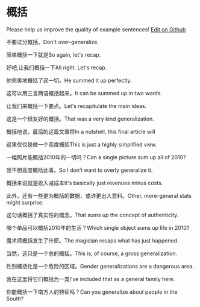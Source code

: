 # 概括

Please help us improve the quality of example sentences! [Edit on Github](https://github.com/jiyushe/jiyu-example-sentence-source/blob/main/chinese/gaikuo.md)

<p><span class="chinese">不要过分概括。</span><span class="english">Don't over-generalize.</span></p>

<p><span class="chinese">简单概括一下就是</span><span class="english">So again, let's recap.</span></p>

<p><span class="chinese">好吧,让我们概括一下</span><span class="english">All right. Let's recap.</span></p>

<p><span class="chinese">他完美地概括了这一切。</span><span class="english">He summed it up perfectly.</span></p>

<p><span class="chinese">这可以用三言两语概括起来。</span><span class="english">It can be summed up in two words.</span></p>

<p><span class="chinese">让我们来概括一下要点。</span><span class="english">Let's recapitulate the main ideas.</span></p>

<p><span class="chinese">这是一个很友好的概括。</span><span class="english">That was a very kind generalization.</span></p>

<p><span class="chinese">概括地说，最后的这篇文章将</span><span class="english">In a nutshell, this final article will</span></p>

<p><span class="chinese">这里仅仅是做一个高度概括</span><span class="english">This is just a highly simplified view.</span></p>

<p><span class="chinese">一幅照片能概括2010年的一切吗？</span><span class="english">Can a single picture sum up all of 2010?</span></p>

<p><span class="chinese">我不想高度概括此事。</span><span class="english">So I don’t want to overly generalize it.</span></p>

<p><span class="chinese">概括来说就是收入减成本</span><span class="english">It's basically just revenues minus costs.</span></p>

<p><span class="chinese">此外，还有一些更为概括的数据，或许更出人意料。</span><span class="english">Other, more-general stats might surprise.</span></p>

<p><span class="chinese">这句话概括了真实性的概念。</span><span class="english">That sums up the concept of authenticity.</span></p>

<p><span class="chinese">哪个单品可以概括2010年的生活？</span><span class="english">Which single object sums up life in 2010?</span></p>

<p><span class="chinese">魔术师概括发生了什麽。</span><span class="english">The magician recaps what has just happened.</span></p>

<p><span class="chinese">当然，这只是一个总的概括。</span><span class="english">This is, of course, a gross generalization.</span></p>

<p><span class="chinese">性别概括化是一个危险的区域。</span><span class="english">Gender generalizations are a dangerous area.</span></p>

<p><span class="chinese">我在这里将它们概括为一类</span><span class="english">I've included that as a general family here.</span></p>

<p><span class="chinese">你能概括一下南方人的特征吗？</span><span class="english">Can you generalize about people in the South?</span></p>

